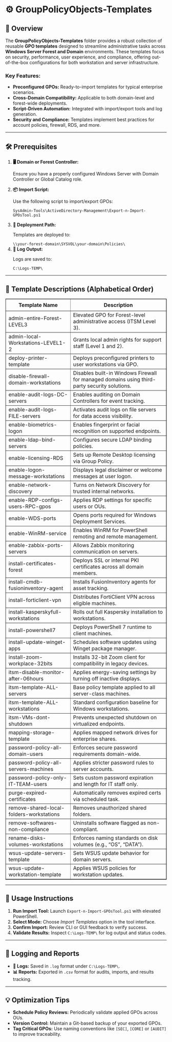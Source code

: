 <div>
  <h1>⚙️ GroupPolicyObjects-Templates</h1>

  <h2>📝 Overview</h2>
  <p>
    The <strong>GroupPolicyObjects-Templates</strong> folder provides a robust collection of reusable 
    <strong>GPO templates</strong> designed to streamline administrative tasks across 
    <strong>Windows Server Forest and Domain</strong> environments. These templates focus on security, performance, 
    user experience, and compliance, offering out-of-the-box configurations for both workstation and server infrastructure.
  </p>

  <h3>Key Features:</h3>
  <ul>
    <li><strong>Preconfigured GPOs:</strong> Ready-to-import templates for typical enterprise scenarios.</li>
    <li><strong>Cross-Domain Compatibility:</strong> Applicable to both domain-level and forest-wide deployments.</li>
    <li><strong>Script-Driven Automation:</strong> Integrated with import/export tools and log generation.</li>
    <li><strong>Security and Compliance:</strong> Templates implement best practices for account policies, firewall, RDS, and more.</li>
  </ul>

  <hr />

  <h2>🛠️ Prerequisites</h2>
  <ol>
    <li>
      <strong>🖥️ Domain or Forest Controller:</strong>
      <p>Ensure you have a properly configured Windows Server with Domain Controller or Global Catalog role.</p>
    </li>
    <li>
      <strong>📦 Import Script:</strong>
      <p>Use the following script to import/export GPOs:</p>
      <pre><code>SysAdmin-Tools\ActiveDirectory-Management\Export-n-Import-GPOsTool.ps1</code></pre>
    </li>
    <li>
      <strong>📂 Deployment Path:</strong>
      <p>Templates are deployed to:</p>
      <code>\\your-forest-domain\SYSVOL\your-domain\Policies\</code>
    </li>
    <li>
      <strong>📝 Log Output:</strong>
      <p>Logs are saved to:</p>
      <code>C:\Logs-TEMP\</code>
    </li>
  </ol>

  <hr />

  <h2>📄 Template Descriptions (Alphabetical Order)</h2>
  <table border="1" style="border-collapse: collapse; width: 100%;">
    <thead>
      <tr>
        <th style="padding: 8px;">Template Name</th>
        <th style="padding: 8px;">Description</th>
      </tr>
    </thead>
    <tbody>
      <tr><td>admin-entire-Forest-LEVEL3</td><td>Elevated GPO for Forest-level administrative access (ITSM Level 3).</td></tr>
      <tr><td>admin-local-Workstations-LEVEL1-2</td><td>Grants local admin rights for support staff (Level 1 and 2).</td></tr>
      <tr><td>deploy-printer-template</td><td>Deploys preconfigured printers to user workstations via GPO.</td></tr>
      <tr><td>disable-firewall-domain-workstations</td><td>Disables built-in Windows Firewall for managed domains using third-party security solutions.</td></tr>
      <tr><td>enable-audit-logs-DC-servers</td><td>Enables auditing on Domain Controllers for event tracking.</td></tr>
      <tr><td>enable-audit-logs-FILE-servers</td><td>Activates audit logs on file servers for data access visibility.</td></tr>
      <tr><td>enable-biometrics-logon</td><td>Enables fingerprint or facial recognition on supported endpoints.</td></tr>
      <tr><td>enable-ldap-bind-servers</td><td>Configures secure LDAP binding policies.</td></tr>
      <tr><td>enable-licensing-RDS</td><td>Sets up Remote Desktop licensing via Group Policy.</td></tr>
      <tr><td>enable-logon-message-workstations</td><td>Displays legal disclaimer or welcome messages at user logon.</td></tr>
      <tr><td>enable-network-discovery</td><td>Turns on Network Discovery for trusted internal networks.</td></tr>
      <tr><td>enable-RDP-configs-users-RPC-gpos</td><td>Applies RDP settings for specific users or OUs.</td></tr>
      <tr><td>enable-WDS-ports</td><td>Opens ports required for Windows Deployment Services.</td></tr>
      <tr><td>enable-WinRM-service</td><td>Enables WinRM for PowerShell remoting and remote management.</td></tr>
      <tr><td>enable-zabbix-ports-servers</td><td>Allows Zabbix monitoring communication on servers.</td></tr>
      <tr><td>install-certificates-forest</td><td>Deploys SSL or internal PKI certificates across all domain members.</td></tr>
      <tr><td>install-cmdb-fusioninventory-agent</td><td>Installs FusionInventory agents for asset tracking.</td></tr>
      <tr><td>install-forticlient-vpn</td><td>Distributes FortiClient VPN across eligible machines.</td></tr>
      <tr><td>install-kasperskyfull-workstations</td><td>Rolls out full Kaspersky installation to workstations.</td></tr>
      <tr><td>install-powershell7</td><td>Deploys PowerShell 7 runtime to client machines.</td></tr>
      <tr><td>install-update-winget-apps</td><td>Schedules software updates using Winget package manager.</td></tr>
      <tr><td>install-zoom-workplace-32bits</td><td>Installs 32-bit Zoom client for compatibility in legacy devices.</td></tr>
      <tr><td>itsm-disable-monitor-after-06hours</td><td>Applies energy-saving settings by turning off inactive displays.</td></tr>
      <tr><td>itsm-template-ALL-servers</td><td>Base policy template applied to all server-class machines.</td></tr>
      <tr><td>itsm-template-ALL-workstations</td><td>Standard configuration baseline for Windows workstations.</td></tr>
      <tr><td>itsm-VMs-dont-shutdown</td><td>Prevents unexpected shutdown on virtualized endpoints.</td></tr>
      <tr><td>mapping-storage-template</td><td>Applies mapped network drives for enterprise shares.</td></tr>
      <tr><td>password-policy-all-domain-users</td><td>Enforces secure password requirements domain-wide.</td></tr>
      <tr><td>password-policy-all-servers-machines</td><td>Applies stricter password rules to server accounts.</td></tr>
      <tr><td>password-policy-only-IT-TEAM-users</td><td>Sets custom password expiration and length for IT staff only.</td></tr>
      <tr><td>purge-expired-certificates</td><td>Automatically removes expired certs via scheduled task.</td></tr>
      <tr><td>remove-shared-local-folders-workstations</td><td>Removes unauthorized shared folders.</td></tr>
      <tr><td>remove-softwares-non-compliance</td><td>Uninstalls software flagged as non-compliant.</td></tr>
      <tr><td>rename-disks-volumes-workstations</td><td>Enforces naming standards on disk volumes (e.g., “OS”, “DATA”).</td></tr>
      <tr><td>wsus-update-servers-template</td><td>Sets WSUS update behavior for domain servers.</td></tr>
      <tr><td>wsus-update-workstation-template</td><td>Applies WSUS policies for workstation updates.</td></tr>
    </tbody>
  </table>

  <hr />

  <h2>🚀 Usage Instructions</h2>
  <ol>
    <li><strong>Run Import Tool:</strong> Launch <code>Export-n-Import-GPOsTool.ps1</code> with elevated PowerShell.</li>
    <li><strong>Select Mode:</strong> Choose <em>Import Templates</em> option in the tool interface.</li>
    <li><strong>Confirm Import:</strong> Review CLI or GUI feedback to verify success.</li>
    <li><strong>Validate Results:</strong> Inspect <code>C:\Logs-TEMP\</code> for log output and status codes.</li>
  </ol>

  <hr />

  <h2>📝 Logging and Reports</h2>
  <ul>
    <li><strong>📄 Logs:</strong> Saved in <code>.log</code> format under <code>C:\Logs-TEMP\</code>.</li>
    <li><strong>📊 Reports:</strong> Exported in <code>.csv</code> format for audits, imports, and results tracking.</li>
  </ul>

  <hr />

  <h2>💡 Optimization Tips</h2>
  <ul>
    <li><strong>Schedule Policy Reviews:</strong> Periodically validate applied GPOs across OUs.</li>
    <li><strong>Version Control:</strong> Maintain a Git-based backup of your exported GPOs.</li>
    <li><strong>Tag Critical GPOs:</strong> Use naming conventions like <code>[SEC]</code>, <code>[CORE]</code> or <code>[AUDIT]</code> to improve traceability.</li>
  </ul>
</div>

